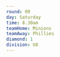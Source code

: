 ```yaml
---
round: 09
day: Saturday
time: 8.30am
teamHome: Minions
teamAway: Phillies
diamond: 1
division: U8
---
```


